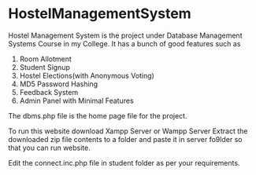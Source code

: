 # HostelManagementSystem
Hostel Management System is the project under Database Management Systems Course in my College.
It has a bunch of good features such as

1. Room Allotment
2. Student Signup
3. Hostel Elections(with Anonymous Voting)
4. MD5 Password Hashing
5. Feedback System
6. Admin Panel with Minimal Features

The dbms.php file is the home page file for the project.

To run this website download Xampp Server or Wampp Server 
Extract the downloaded zip file contents to a folder and paste it in server fo9lder so that you can run website.

Edit the connect.inc.php file in student folder as per your requirements.
